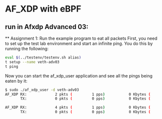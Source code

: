 # AF_XDP with eBPF

## run in Afxdp Advanced 03:

** Assignment 1: Run the example program to eat all packets
First, you need to set up the test lab environment and start an infinite
ping. You do this by running the following:

```sh
eval $(../testenv/testenv.sh alias)
t setup --name veth-adv03
t ping
```

Now you can start the af_xdp_user application and see all the pings being
eaten by it:

```sh
$ sudo ./af_xdp_user -d veth-adv03
AF_XDP RX:             2 pkts (         1 pps)           0 Kbytes (     0 Mbits/s) period:2.000185
       TX:             0 pkts (         0 pps)           0 Kbytes (     0 Mbits/s) period:2.000185

AF_XDP RX:             4 pkts (         1 pps)           0 Kbytes (     0 Mbits/s) period:2.000152
       TX:             0 pkts (         0 pps)           0 Kbytes (     0 Mbits/s) period:2.000152
```
